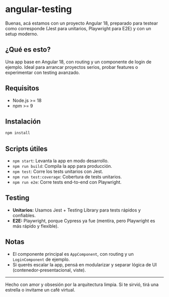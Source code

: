 # angular-testing

Buenas, acá estamos con un proyecto Angular 18, preparado para testear como corresponde (Jest para unitarios, Playwright para E2E) y con un setup moderno.

## ¿Qué es esto?
Una app base en Angular 18, con routing y un componente de login de ejemplo. Ideal para arrancar proyectos serios, probar features o experimentar con testing avanzado.

## Requisitos
- Node.js >= 18
- npm >= 9

## Instalación
```bash
npm install
```

## Scripts útiles
- `npm start`: Levanta la app en modo desarrollo.
- `npm run build`: Compila la app para producción.
- `npm test`: Corre los tests unitarios con Jest.
- `npm run test:coverage`: Cobertura de tests unitarios.
- `npm run e2e`: Corre tests end-to-end con Playwright.

## Testing
- **Unitarios:** Usamos Jest + Testing Library para tests rápidos y confiables.
- **E2E:** Playwright, porque Cypress ya fue (mentira, pero Playwright es más rápido y flexible).

## Notas
- El componente principal es `AppComponent`, con routing y un `LoginComponent` de ejemplo.
- Si querés escalar la app, pensá en modularizar y separar lógica de UI (contenedor-presentacional, viste).

---

Hecho con amor y obsesión por la arquitectura limpia. Si te sirvió, tirá una estrella o invitame un café virtual.

